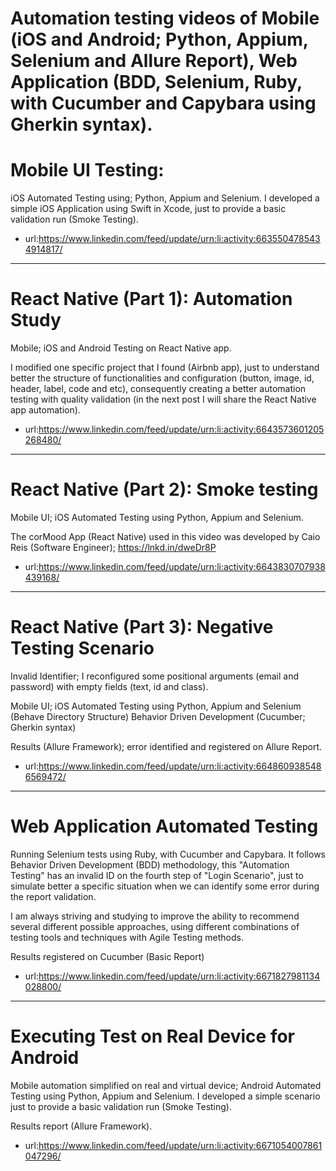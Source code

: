 # Automation testing videos of Mobile (iOS and Android; Python, Appium, Selenium and Allure Report), Web Application (BDD, Selenium, Ruby, with Cucumber and Capybara using Gherkin syntax).


# Mobile UI Testing:
iOS Automated Testing using; Python, Appium and Selenium.
I developed a simple iOS Application using Swift in Xcode, just to provide a basic validation run (Smoke Testing).

- url:https://www.linkedin.com/feed/update/urn:li:activity:6635504785434914817/


-------------------------------


# React Native (Part 1): Automation Study
Mobile; iOS and Android Testing on React Native app.

I modified one specific project that I found (Airbnb app), just to understand better the structure of functionalities and configuration (button, image, id, header, label, code and etc), consequently creating a better automation testing with quality validation (in the next post I will share the React Native app automation).

- url:https://www.linkedin.com/feed/update/urn:li:activity:6643573601205268480/


-------------------------------


# React Native (Part 2): Smoke testing 
Mobile UI; iOS Automated Testing using Python, Appium and Selenium.

The corMood App (React Native) used in this video was developed by Caio Reis (Software Engineer); https://lnkd.in/dweDr8P 

- url:https://www.linkedin.com/feed/update/urn:li:activity:6643830707938439168/


-------------------------------


# React Native (Part 3): Negative Testing Scenario
Invalid Identifier; I reconfigured some positional arguments (email and password) with empty fields (text, id and class). 

Mobile UI; iOS Automated Testing using Python, Appium and Selenium (Behave Directory Structure)
Behavior Driven Development (Cucumber; Gherkin syntax)

Results (Allure Framework); error identified and registered on Allure Report.

- url:https://www.linkedin.com/feed/update/urn:li:activity:6648609385486569472/


-------------------------------


# Web Application Automated Testing
Running Selenium tests using Ruby, with Cucumber and Capybara. It follows Behavior Driven Development (BDD) methodology, this "Automation Testing" has an invalid ID on the fourth step of "Login Scenario", just to simulate better a specific situation when we can identify some error during the report validation.

I am always striving and studying to improve the ability to recommend several different possible approaches, using different combinations of testing tools and techniques with Agile Testing methods.

Results registered on Cucumber (Basic Report)

- url:https://www.linkedin.com/feed/update/urn:li:activity:6671827981134028800/


-------------------------------


# Executing Test on Real Device for Android
Mobile automation simplified on real and virtual device; Android Automated Testing using Python, Appium and Selenium. I developed a simple scenario just to provide a basic validation run (Smoke Testing).

Results report (Allure Framework).

- url:https://www.linkedin.com/feed/update/urn:li:activity:6671054007861047296/



